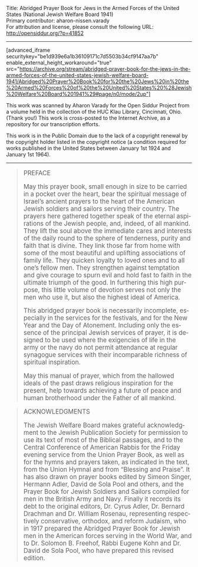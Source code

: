 <html>
<head></head>
<body>
Title: Abridged Prayer Book for Jews in the Armed Forces of the United States (National Jewish Welfare Board 1941)<br />
Primary contributor: aharon-nissen.varady<br />
For attribution and license, please consult the following URL: <a href="http://opensiddur.org/?p=41852">http://opensiddur.org/?p=41852</a>
<p />
<hr />

[advanced_iframe securitykey="be1d939e6a1b36109171c7d5503b34cf9147aa7b" enable_external_height_workaround="true" src="https://archive.org/stream/abridged-prayer-book-for-the-jews-in-the-armed-forces-of-the-united-states-jewish-welfare-board-1941/Abridged%20Prayer%20Book%20for%20the%20Jews%20in%20the%20Armed%20Forces%20of%20the%20United%20States%20%28Jewish%20Welfare%20Board%201941%29#page/n0/mode/2up"]

This work was scanned by Aharon Varady for the Open Siddur Project from a volume held in the collection of the HUC Klau Library, Cincinnati, Ohio. (Thank you!) This work is cross-posted to the Internet Archive, as a repository for our transcription efforts.

This work is in the Public Domain due to the lack of a copyright renewal by the copyright holder listed in the copyright notice (a condition required for works published in the United States between January 1st 1924 and January 1st 1964).

<hr>

<div class="english" lang="en" style="font-size: 1.2em;">
<blockquote>PREFACE

May this prayer book, small enough in size to be carried in a pocket over the heart, bear the spiritual message of Israel’s ancient prayers to the heart of the American Jewish soldiers and sailors serving their country. The prayers here gathered together speak of the eternal aspirations of the Jewish people, and, indeed, of all mankind. They lift the soul above the immediate cares and interests of the daily round to the sphere of tenderness, purity and faith that is divine. They link those far from home with some of the most beautiful and uplifting associations of family life. They quicken loyalty to loved ones and to all one’s fellow men. They strengthen against temptation and give courage to spurn evil and hold fast to faith in the ultimate triumph of the good. In furthering this high purpose, this little volume of devotion serves not only the men who use it, but also the highest ideal of America.

This abridged prayer book is necessarily incomplete, especially in the services for the festivals, and for the New Year and the Day of Atonement. Including only the essence of the principal Jewish services of prayer, it is designed to be used where the exigencies of life in the army or the navy do not permit attendance at regular synagogue services with their incomparable richness of spiritual inspiration.

May this manual of prayer, which from the hallowed ideals of the past draws religious inspiration for the present, help towards achieving a future of peace and human brotherhood under the Father of all mankind.</blockquote>

<blockquote>ACKNOWLEDGMENTS

The Jewish Welfare Board makes grateful acknowledgment to the Jewish Publication Society for permission to use its text of most of the Biblical passages, and to the Central Conference of American Rabbis for the Friday evening service from the Union Prayer Book, as well as for the hymns and prayers taken, as indicated in the text, from the Union Hymnal and from “Blessing and Praise”. It has also drawn on prayer books edited by Simeon Singer, Hermann Adler, David de Sola Pool and others, and the Prayer Book for Jewish Soldiers and Sailors compiled for men in the British Army and Navy. Finally it records its debt to the original editors, Dr. Cyrus Adler, Dr. Bernard Drachman and Dr. William Rosenau, representing respectively conservative, orthodox, and reform Judaism, who in 1917 prepared the Abridged Prayer Book for Jewish men in the American forces serving in the World War, and to Dr. Solomon B. Freehof, Rabbi Eugene Kohn and Dr. David de Sola Pool, who have prepared this revised edition.</blockquote>
</div>

&nbsp;
</body>
</html>